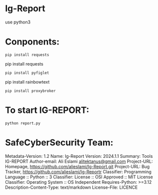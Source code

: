 # Ig-Report

use python3

# Conponents:
```
pip install requests
```
pip install requests
```
pip install pyfiglet
```
pip install rainbowtext
```
pip install proxybroker
```

# To start IG-REPORT:
```
python report.py
```

# SafeCyberSecurity Team:

Metadata-Version: 1.2 Name: Ig-Report Version: 2024.1.1 Summary: Tools IG-REPORT Author-email: Ali Eslami alitektanus@gmail.com Project-URL: Homepage, https://github.com/alieslami/Ig-Report.git Project-URL: Bug Tracker, https://github.com/alieslami/Ig-Reportr Classifier: Programming Language :: Python :: 3 Classifier: License :: OSI Approved :: MIT License Classifier: Operating System :: OS Independent Requires-Python: >=3.12 Description-Content-Type: text/markdown License-File: LICENCE

